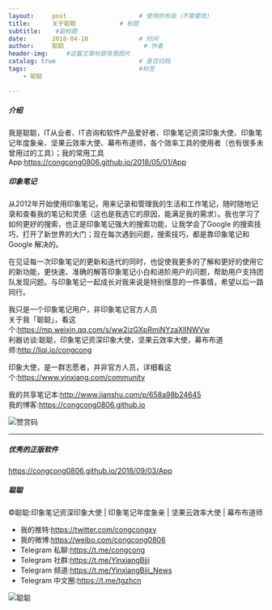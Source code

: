 ```yaml
---
layout:     post                    # 使用的布局（不需要改）
title:      关于聪聪            # 标题 
subtitle:    #副标题
date:       2018-04-10              # 时间
author:     聪聪                      # 作者
header-img:     #这篇文章标题背景图片
catalog: true                       # 是否归档
tags:                               #标签
    - 聪聪

---
```


##### 介绍
我是聪聪，IT从业者、IT咨询和软件产品爱好者、印象笔记资深印象大使、印象笔记年度象亲、坚果云效率大使、幕布布道师，各个效率工具的使用者（也有很多未曾用过的工具）；我的常用工具 App:<https://congcong0806.github.io/2018/05/01/App>

##### 印象笔记
从2012年开始使用印象笔记，用来记录和管理我的生活和工作笔记，随时随地记录和查看我的笔记和灵感（这也是我选它的原因，能满足我的需求）。我也学习了如何更好的搜索，也正是印象笔记强大的搜索功能，让我学会了Google 的搜索技巧，打开了新世界的大门；现在每次遇到问题，搜索技巧，都是靠印象笔记和 Google 解决的。

在见证每一次印象笔记的更新和迭代的同时，也促使我更多的了解和更好的使用它的新功能，更快速、准确的解答印象笔记小白和进阶用户的问题，帮助用户支持团队发现问题。与印象笔记一起成长对我来说是特别惬意的一件事情，希望以后一路同行。

我只是一个印象笔记用户，非印象笔记官方人员<br>
关于我「聪聪」，看这个:<https://mp.weixin.qq.com/s/ww2izGXpRmiNYzaXIlNWVw><br>
利器访谈:聪聪，印象笔记资深印象大使，坚果云效率大使，幕布布道师:<http://liqi.io/congcong>

印象大使，是一群志愿者，并非官方人员，详细看这个:<https://www.yinxiang.com/community>

我的共享笔记本:<http://www.jianshu.com/p/658a98b24645><br>
我的博客:<https://congcong0806.github.io>

![赞赏码](https://i.v2ex.co/9Kgu3aHa.jpeg)

- - - -

##### 优秀的正版软件
<https://congcong0806.github.io/2018/09/03/App>

##### 聪聪
&copy;聪聪:印象笔记资深印象大使 | 印象笔记年度象亲 | 坚果云效率大使 | 幕布布道师

* 我的推特:<https://twitter.com/congcongxv>
* 我的微博:<https://weibo.com/congcong0806>
* Telegram 私聊:<https://t.me/congcong>
* Telegram 社群:<https://t.me/YinxiangBiji>
* Telegram 频道:<https://t.me/YinxiangBiji_News>
* Telegram 中文圈:<https://t.me/tgzhcn>

![聪聪](https://i.v2ex.co/3wc207g5.png)
